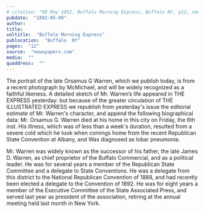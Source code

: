 ```yaml
---
# citation: "08 May 1892, Buffalo Morning Express, Buffalo NY, p12, newspapers.com."
pubdate:  "1892-05-08"
author: 
title: 
voltitle:  "Buffalo Morning Express"
publocation:  "Buffalo  NY"
pages:  "12"
source:  "newspapers.com"
media:  ""
quaddress:  ""
---
```

The portrait of the late Orsamus G Warren, which we publish today, is from a recent photograph by McMichael, and will be widely recognized as a faithful likeness. A detailed sketch of Mr. Warren’s life appeared in THE EXPRESS yesterday: but because of the greater circulation of THE ILLUSTRATED EXPRESS we republish from yesterday's issue the editorial estimate of Mr. Warren's character, and append the following biographical data: Mr. Orsamus G. Warren died at his home in this city on Friday, the 6th inst. His illness, which was of less than a week's duration, resulted from a severe cold which he took when comings home from the recent Republican State Convention at Albany, and Was diagnosed as lobar pneumonia. 

Mr. Warren was widely known as the successor of his father, the late James D. Warren, as chief proprietor of the Buffalo Commercial, and as a political leader. He was for several years a member of the Republican State Committee and a delegate to State Conventions. He was a delegate from this district to the National Republican Convention of 1888, and had recently been elected a delegate to the Convention of 1892. He was for eight years a member of the Executive Committee of the State Associated Press, and served last year as president of the association, retiring at the annual meeting held last month in New York.

